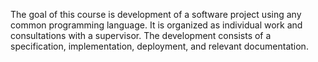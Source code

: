 The goal of this course is development of a software project using any common programming language. It is organized as individual work and consultations with a supervisor. The development consists of a specification, implementation, deployment, and relevant documentation.
